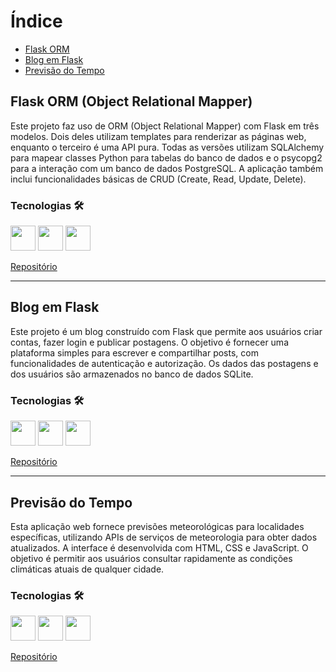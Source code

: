 # Índice
* <a href="#flask-orm">Flask ORM</a>
* <a href="#flask-blog">Blog em Flask</a>
* <a href="#tempo">Previsão do Tempo</a>

<span id="flask-orm">
  
## Flask ORM (Object Relational Mapper)
<p>
  Este projeto faz uso de ORM (Object Relational Mapper) com Flask em três modelos. Dois deles utilizam templates para renderizar as páginas web, enquanto o terceiro é uma API pura. Todas as versões utilizam SQLAlchemy para mapear classes Python para tabelas do banco de dados e o psycopg2 para a interação com um banco de dados PostgreSQL. A aplicação também inclui funcionalidades básicas de CRUD (Create, Read, Update, Delete).
</p>

### Tecnologias 🛠️
<img src="https://skillicons.dev/icons?i=python" width='40px'/> <img src="https://skillicons.dev/icons?i=flask" width='40px'/> <img src="https://skillicons.dev/icons?i=postgresql" width='40px'/>

[Repositório](https://github.com/AnaCarolinaNeves/Python-Flask)
</span>

<hr/>

<span id="flask-blog">

## Blog em Flask
<p>
  Este projeto é um blog construído com Flask que permite aos usuários criar contas, fazer login e publicar postagens. O objetivo é fornecer uma plataforma simples para escrever e compartilhar posts, com funcionalidades de autenticação e autorização. Os dados das postagens e dos usuários são armazenados no banco de dados SQLite.
</p>

### Tecnologias 🛠️
<img src="https://skillicons.dev/icons?i=python" width='40px'/> <img src="https://skillicons.dev/icons?i=flask" width='40px'/> <img src="https://skillicons.dev/icons?i=sqlite" width='40px'/>

[Repositório](https://github.com/AnaCarolinaNeves/Blog_Flask)
</span>

<hr/>

<span id="tempo">
  
## Previsão do Tempo
<p>
  Esta aplicação web fornece previsões meteorológicas para localidades específicas, utilizando APIs de serviços de meteorologia para obter dados atualizados. A interface é desenvolvida com HTML, CSS e JavaScript. O objetivo é permitir aos usuários consultar rapidamente as condições climáticas atuais de qualquer cidade.
</p>

### Tecnologias 🛠️
<img src="https://skillicons.dev/icons?i=javascript" width='40px'/> <img src="https://skillicons.dev/icons?i=html" width='40px'/> <img src="https://skillicons.dev/icons?i=css" width='40px'/>

[Repositório](https://github.com/AnaCarolinaNeves/Weather_Forecast_React)
</span>
